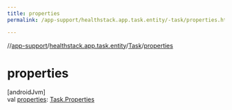 ```yaml
---
title: properties
permalink: /app-support/healthstack.app.task.entity/-task/properties.html

---
```

//[app-support](/app-support.html)/[healthstack.app.task.entity](../index.html)/[Task](index.html)/[properties](properties.html)



# properties



[androidJvm]\
val [properties](properties.html): [Task.Properties](-properties/index.html)




